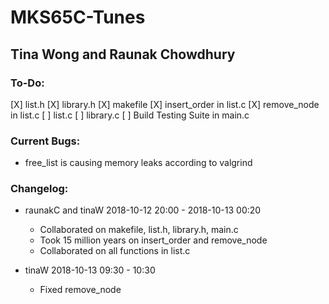 # MKS65C-Tunes
## Tina Wong and Raunak Chowdhury

### To-Do:
[X] list.h
[X] library.h
[X] makefile
[X] insert_order in list.c
[X] remove_node in list.c
[ ] list.c
[ ] library.c
[ ] Build Testing Suite in main.c

### Current Bugs:
- free_list is causing memory leaks according to valgrind

### Changelog:
- raunakC and tinaW 2018-10-12 20:00 - 2018-10-13 00:20
  - Collaborated on makefile, list.h, library.h, main.c
  - Took 15 million years on insert_order and remove_node
  - Collaborated on all functions in list.c

- tinaW 2018-10-13 09:30 - 10:30
  - Fixed remove_node
